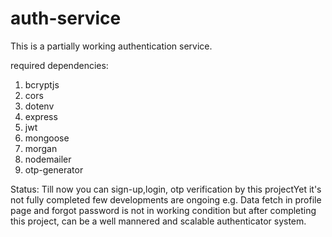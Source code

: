 # auth-service
This is a partially working authentication service.

required dependencies:
1. bcryptjs
2. cors
3. dotenv
4. express
5. jwt
6. mongoose
7. morgan
8. nodemailer
9. otp-generator

Status:
Till now you can sign-up,login, otp verification by this projectYet it's not fully completed few developments are ongoing e.g. Data fetch in profile page and forgot password is not in working condition but after completing this project, can be a well mannered and scalable authenticator system. 

